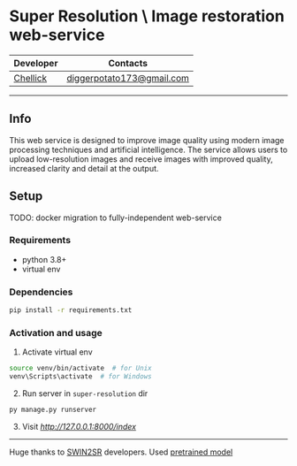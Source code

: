 # Super Resolution \ Image restoration web-service

|Developer|Contacts|
|---------|--------|
|[Chellick](https://github.com/chellick)|<diggerpotato173@gmail.com>|

------------------------------

## Info

This web service is designed to improve image quality using modern image processing techniques and artificial intelligence. The service allows users to upload low-resolution images and receive images with improved quality, increased clarity and detail at the output.

## Setup

TODO: docker migration to fully-independent web-service

### Requirements

* python 3.8+
* virtual env

### Dependencies

```sh
pip install -r requirements.txt
```

### Activation and usage

1. Activate virtual env

```sh
source venv/bin/activate  # for Unix
venv\Scripts\activate  # for Windows
```

2. Run server in ```super-resolution``` dir

```sh
py manage.py runserver
```

3. Visit _<http://127.0.0.1:8000/index>_

________________________

Huge thanks to [SWIN2SR](https://github.com/mv-lab/swin2sr) developers. Used [pretrained model](https://github.com/mv-lab/swin2sr/releases)
